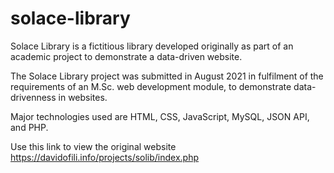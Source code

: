 # solace-library
<p>
 Solace Library is a fictitious library developed originally as part of an academic project to demonstrate a data-driven website.
</p>
<p>
 The Solace Library project was submitted in August 2021 in fulfilment of the requirements of an M.Sc. web development module, to demonstrate data-drivenness in websites.
<p>
<P>
  Major technologies used are HTML, CSS, JavaScript, MySQL, JSON API, and PHP.
</P>
<p>
 Use this link to view the original website <a href="https://davidofili.info/projects/solib/index.php">https://davidofili.info/projects/solib/index.php</a>
</p>
